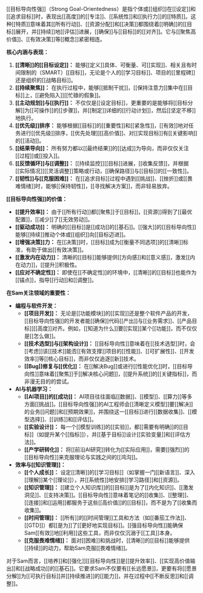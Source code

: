 [[目标导向性强]]（Strong Goal-Orientedness）是指个体或[[组织]]在[[设定]]和[[追求目标]]时，表现出[[高度]]的[[专注]]、[[系统性]]和[[执行力]]的[[特质]]。这种[[特质]]意味着其[[所有行动]]、[[资源分配]]和[[决策]]都围绕着[[明确]]的[[目标]]展开，并[[持续]]地[[评估]]进展，[[确保]]与[[目标]]的[[对齐]]。它与[[聚焦高价值]]、[[有效决策]]等[[概念]]紧密相连。

**核心内涵与表现：**

1.  **[[清晰]]的[[目标设定]]：** 能够[[定义]]具体、可衡量、可[[实现]]、相关且有时间限制的（SMART）[[目标]]，无论是个人的[[学习目标]]、项目的[[里程碑]]还是组织的[[战略目标]]。
2.  **[[持续聚焦]]：** 在执行过程中，能够[[抵制干扰]]，[[保持注意力]]集中在[[目标]]上，[[避免陷入]][[忙碌的假象]]。
3.  **[[主动规划]]与[[执行]]：** 不仅仅是[[设定目标]]，更重要的是能够将[[目标分解]]为[[可操作]]的[[步骤]]，并[[制定]]详细的[[行动计划]]，然后[[坚定不移]]地执行。
4.  **[[优先级]]排序：** 能够根据[[目标]]的[[重要性]]和[[紧急性]]，[[有效]]地对任务进行[[优先级]]排序，[[优先处理]][[高价值]]、对[[实现目标]]有[[关键影响]]的[[活动]]。
5.  **[[结果导向]]：** 所有努力都以[[最终结果]]的[[达成]]为导向，而非仅仅关注[[过程]]或[[投入]]。
6.  **[[反馈循环]]与[[调整]]：** [[持续监控]][[目标]]进展，[[收集反馈]]，并根据[[实际情况]][[灵活调整]]策略或行动，[[确保路径]]与[[目标]]的[[一致性]]。
7.  **[[韧性]]与[[克服困难]]：** 在[[追求目标]]过程中遇到[[挑战]]、[[挫折]]或[[畏难情绪]]时，能够[[保持韧性]]，[[寻找解决方案]]，而非轻易放弃。

**[[目标导向性强]]的价值：**

*   **[[提升效率]]：** 由于[[所有行动]]都[[聚焦]]于[[目标]]，[[资源]]得到了[[最优配置]]，[[减少]]了[[无效劳动]]。
*   **[[驱动成功]]：** 明确的[[目标]]是[[成功]]的[[基石]]。[[强大]]的[[目标导向性]]能够[[持续]]推动个体或[[组织]]向[[目标迈进]]。
*   **[[增强决策]]力：** 在[[决策]]时，[[目标]]成为[[衡量不同选项]]的[[清晰]]标准，有助于做出[[有效决策]]。
*   **[[激发内在动力]]：** 清晰的[[目标]]能够提供[[方向感]]和[[意义感]]，激发[[内在动力]]，[[提升]]积极性。
*   **[[应对不确定性]]：** 即使在[[不确定性]]的环境中，[[清晰]]的[[目标]]也能作为[[锚点]]，指导[[行动]]和[[调整]]。

**在Sam关注领域的重要性：**

*   **编程与软件开发：**
    *   **[[项目开发]]：** 无论是[[功能模块]]的[[实现]]还是整个软件产品的开发，[[目标导向性强]]的开发者能[[确保]]代码[[产出]]与[[业务需求]]、[[产品目标]][[高度]]对齐。例如，[[知道为什么]]要[[实现]]某个[[功能]]，而不仅仅是[[怎么做]]。
    *   **[[技术选型]]与[[架构设计]]：** [[目标导向性]]意味着在[[技术选型]]时，会[[考虑]]该[[技术]]能否[[有效支撑]]项目的[[性能]]、[[可扩展性]]、[[开发效率]]等[[核心目标]]，而非仅仅追逐[[新]]技术。
    *   **[[Bug]]修复与[[优化]]：** 在[[解决Bug]]或进行[[性能优化]]时，[[目标导向性]]意味着[[聚焦]]于[[解决核心问题]]，[[提升系统]]的[[关键指标]]，而非漫无目的的尝试。
*   **AI与机器学习：**
    *   **[[AI项目]]的[[成功]]：** AI项目往往面临[[数据]]、[[模型]]、[[算力]]等多方面[[挑战]]。[[目标导向性强]]的AI工程师会[[清晰定义模型]]要[[解决]]的业务[[问题]]和[[预期效果]]，并围绕这一[[目标]]进行[[数据收集]]、[[模型选择]]、[[训练]]和[[评估]]。
    *   **[[实验设计]]：** 每一个[[模型训练]]的[[实验]]，都[[需要有明确]]的[[目标]]（如提升某个[[指标]]），并[[基于目标]]设计[[实验变量]]和[[评估方法]]。
    *   **[[产学研转化]]：** 将[[前沿AI研究]]转化为[[实际应用]]，需要[[强烈]]的[[目标导向性]]来克服理论与实践之间的[[鸿沟]]。
*   **效率与[[知识管理]]：**
    *   **[[个人成长]]：** 设定[[清晰]]的[[学习目标]]（如掌握一门[[新语言]]、深入[[理解]]某个[[理论]]），并[[系统性]]地安排[[学习路径]]和[[资源]]。
    *   **[[知识管理]]：** [[建立个人知识库]]的[[目标]]是为了[[内化知识]]、[[激发洞见]]、[[支持决策]]。[[目标导向性]]意味着笔记的[[收集]]、[[整理]]、[[连接]]和[[运用]]都服务于这些[[高价值]]的[[目标]]，而不是为了[[收集而收集]]。
    *   **[[时间管理]]：** [[所有]]的[[时间管理]]工具和方法（如[[番茄工作法]]、[[GTD]]）都[[是为]]了[[更好地实现目标]]。[[强目标导向性]]能确保Sam[[有效]]地[[利用]]这些工具，而非仅仅沉溺于[[工具]]本身。
    *   **[[克服畏难情绪]]：** 面对[[困难]]和挑战时，[[清晰]]的[[目标]]能够提供[[持续]]的动力，帮助Sam克服[[畏难情绪]]。

对于Sam而言，[[培养]]和[[强化]][[目标导向性]]是[[提升效率]]、[[实现高价值输出]]和[[战略成功]]的[[基石]]。它要求Sam不仅要有[[长远愿景]]，更要有将[[愿景分解]]为[[可执行目标]]并[[持续推进]]的[[能力]]，并在过程中[[不断反思]]和[[调整]]。